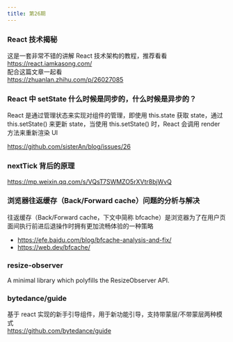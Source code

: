 ```yaml
---
title: 第26期
---
```


### React 技术揭秘

这是一套非常不错的讲解 React 技术架构的教程，推荐看看<br />
https://react.iamkasong.com/<br />
配合这篇文章一起看<br />
https://zhuanlan.zhihu.com/p/26027085

### React 中 setState 什么时候是同步的，什么时候是异步的？

React 是通过管理状态来实现对组件的管理，即使用 this.state 获取 state，通过 this.setState() 来更新 state，当使用 this.setState() 时，React 会调用 render 方法来重新渲染 UI<br />

https://github.com/sisterAn/blog/issues/26

### nextTick 背后的原理

https://mp.weixin.qq.com/s/VQsT7SWMZO5rXVtr8bjWvQ

### 浏览器往返缓存（Back/Forward cache）问题的分析与解决

往返缓存（Back/Forward cache，下文中简称 bfcache）是浏览器为了在用户页面间执行前进后退操作时拥有更加流畅体验的一种策略<br />

- https://efe.baidu.com/blog/bfcache-analysis-and-fix/
- https://web.dev/bfcache/

### resize-observer

A minimal library which polyfills the ResizeObserver API.

### bytedance/guide

基于 react 实现的新手引导组件，用于新功能引导，支持带蒙层/不带蒙层两种模式  
https://github.com/bytedance/guide
